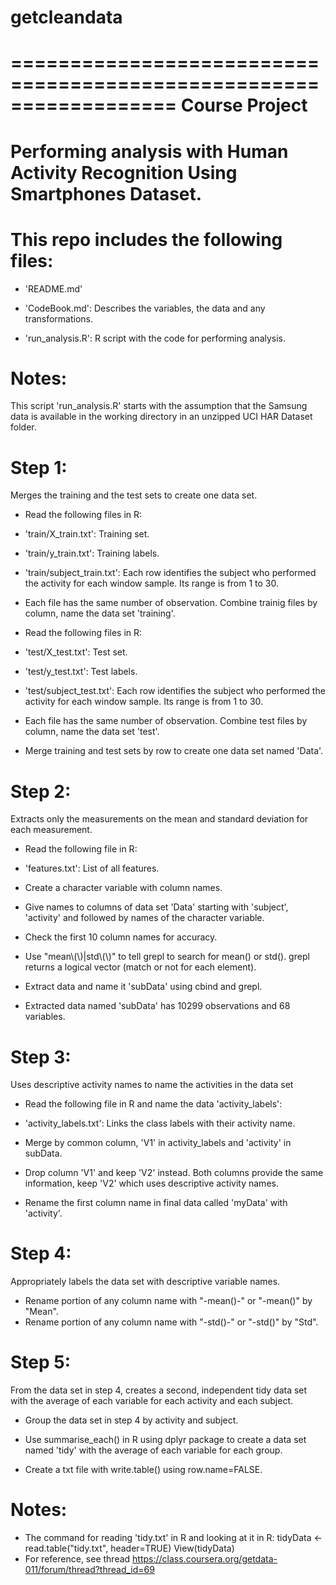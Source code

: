 # getcleandata

==================================================================
Course Project
==================================================================
Performing analysis with Human Activity Recognition Using 
Smartphones Dataset.
==================================================================

This repo includes the following files:
=========================================

- 'README.md'

- 'CodeBook.md': Describes the variables, the data and any transformations.

- 'run_analysis.R': R script with the code for performing analysis.

Notes: 
======
This script 'run_analysis.R' starts with the assumption that 
the Samsung data is available in the working directory in an unzipped 
UCI HAR Dataset folder.

Step 1:
=======
Merges the training and the test sets to create one data set.

- Read the following files in R:
- 'train/X_train.txt': Training set.
- 'train/y_train.txt': Training labels.
- 'train/subject_train.txt': Each row identifies the subject who performed the activity for each window sample. Its range is from 1 to 30. 

- Each file has the same number of observation. Combine trainig files by column, name the data set 'training'.

- Read the following files in R:
- 'test/X_test.txt': Test set.
- 'test/y_test.txt': Test labels.
- 'test/subject_test.txt': Each row identifies the subject who performed the activity for each window sample. Its range is from 1 to 30. 

- Each file has the same number of observation. Combine test files by column, name the data set 'test'.

- Merge training and test sets by row to create one data set named 'Data'.

Step 2:
=======
Extracts only the measurements on the mean and standard deviation for each measurement.

- Read the following file in R:
- 'features.txt': List of all features.

- Create a character variable with column names.
- Give names to columns of data set 'Data' starting with 'subject', 'activity' and followed by names of the character variable.
- Check the first 10 column names for accuracy.

- Use "mean\\(\\)|std\\(\\)" to tell grepl to search for mean() or std(). grepl returns a logical vector (match or not for each element).
- Extract data and name it 'subData' using cbind and grepl. 

- Extracted data named 'subData' has 10299 observations and 68 variables.

Step 3:
=======
Uses descriptive activity names to name the activities in the data set

- Read the following file in R and name the data 'activity_labels':
- 'activity_labels.txt': Links the class labels with their activity name.

- Merge by common column, 'V1' in activity_labels and 'activity' in subData.
- Drop column 'V1' and keep 'V2' instead. Both columns provide the same information, keep 'V2' which uses descriptive activity names.
- Rename the first column name in final data called 'myData' with 'activity'.

Step 4:
=======
Appropriately labels the data set with descriptive variable names.

- Rename portion of any column name with "-mean()-" or "-mean()" by "Mean".
- Rename portion of any column name with "-std()-" or "-std()" by "Std".


Step 5:
=======
From the data set in step 4, creates a second, independent tidy data set with the average of each variable for each activity and each subject.

- Group the data set in step 4 by activity and subject.
- Use summarise_each() in R using dplyr package to create a data set named 'tidy' with the average of each variable for each group.

- Create a txt file with write.table() using row.name=FALSE.

Notes: 
======
- The command for reading 'tidy.txt' in R and looking at it in R:
tidyData <- read.table("tidy.txt", header=TRUE)
View(tidyData)
- For reference, see thread https://class.coursera.org/getdata-011/forum/thread?thread_id=69


